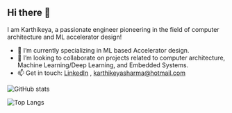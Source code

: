 ## Hi there 👋
I am Karthikeya, a passionate engineer pioneering in the field of computer architecture and ML accelerator design!
- 🌱 I’m currently specializing in ML based Accelerator design.
- 👯 I’m looking to collaborate on projects related to computer architecture, Machine Learning/Deep Learning, and Embedded Systems.
 - 📫 Get in touch: [LinkedIn](https://www.linkedin.com/in/karthikeya-sharma-5225671b0/) , <karthikeyasharma@hotmail.com>

![GitHub stats]([https://github-readme-stats.vercel.app/api?username=KarthikeyaSharma16&count_private=true&show_icons=true&theme=highcontrast])


![Top Langs]([https://github-readme-stats.vercel.app/api/top-langs/?username=KarthikeyaSharma16&layout=compact&theme=highcontrast])

<!--
**KarthikeyaSharma16/KarthikeyaSharma16** is a ✨ _special_ ✨ repository because its `README.md` (this file) appears on your GitHub profile.
